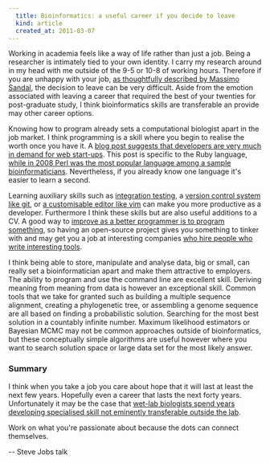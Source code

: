 ```yaml
---
  title: Bioinformatics: a useful career if you decide to leave
  kind: article
  created_at: 2011-03-07
---
```


Working in academia feels like a way of life rather than just a job. Being
a researcher is intimately tied to your own identity. I carry my research
around in my head with me outside of the 9-5 or 10-8 of working hours.
Therefore if you are unhappy with your job, [as thoughtfully described by
Massimo Sandal][quitting], the decision to leave can be very difficult. Aside
from the emotion associated with leaving a career that required the best of
your twenties for post-graduate study, I think bioinformatics skills are
transferable an provide may other career options.

Knowing how to program already sets a computational biologist apart in the job
market. I think programming is a skill where you begin to realise the worth
once you have it. A [blog post suggests that developers are very much in demand
for web start-ups][shortage]. This post is specific to the Ruby language,
[while in 2008 Perl was the most popular language among a sample
bioinformaticians][popular]. Nevertheless, if you already know one language
it's easier to learn a second.

Learning auxiliary skills such as [integration testing][integration],
a [version control system like git][git], or [a customisable editor like
vim][vim] can make you more productive as a developer. Furthermore I think
these skills but are also useful additions to a CV. A good way to [improve as
a better programmer is to program something][better], so having an open-source
project gives you something to tinker with and may get you a job at interesting
companies [who hire people who write interesting tools][hiring].

I think being able to store, manipulate and analyse data, big or small, can
really set a bioinformatician apart and make them attractive to employers. The
ability to program and use the command line are excellent skill. Deriving
meaning from meaning from data is however an exceptional skill. Common tools
that we take for granted such as building a multiple sequence alignment,
creating a phylogenetic tree, or assembling a genome sequence are all based on
finding a probabilistic solution. Searching for the most best solution in
a countably infinite number. Maximum likelihood estimators or Bayesian MCMC may
not be common approaches outside of bioinformatics, but these conceptually
simple algorithms are useful however where you want to search solution space or
large data set for the most likely answer.

### Summary

I think when you take a job you care about hope that it will last at least the
next few years. Hopefully even a career that lasts the next forty years.
Unfortunately it may be the case that [wet-lab biologists spend years
developing specialised skill not eminently transferable outside the
lab][wetlab].

Work on what you're passionate about because the dots can connect themselves.

-- Steve Jobs talk

[quitting]: http://blog.devicerandom.org/2011/02/18/getting-a-life/
[wetlab]: http://scienceblogs.com/bioephemera/2011/03/are_biology_graduate_students.php
[reaction]: http://blog.devicerandom.org/2011/02/22/goodbye-aftermath/
[shortage]: http://robots.thoughtbot.com/post/3310910483/a-shortage
[popular]: http://openwetware.org/wiki/Image:Most_Popular_Bioinformatics_Programming_Languages.png
[integration]: http://en.wikipedia.org/wiki/Integration_testing
[git]: http://www.bioinformaticszen.com/tools/git/
[vim]: http://www.bioinformaticszen.com/tools/vim/
[better]: http://stackoverflow.com/questions/82639/how-to-become-a-better-programmer
[hiring]: https://gist.github.com/6443
[clever-algorithms]: http://www.cleveralgorithms.com/
